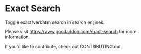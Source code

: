 # Exact Search

Toggle exact/verbatim search in search engines.

Please visit https://www.goodaddon.com/exact-search for more information.

If you'd like to contribute, check out CONTRIBUTING.md.
